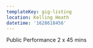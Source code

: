 ```yaml
---
templateKey: gig-listing
location: Kelling Heath
datetime: '1628618456'
---
```

Public Performance 2 x 45 mins